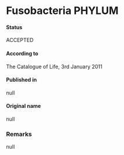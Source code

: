 # Fusobacteria PHYLUM

#### Status
ACCEPTED

#### According to
The Catalogue of Life, 3rd January 2011

#### Published in
null

#### Original name
null

### Remarks
null